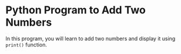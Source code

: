 # Python Program to Add Two Numbers

In this program, you will learn to add two numbers and display it using `print()` function.
